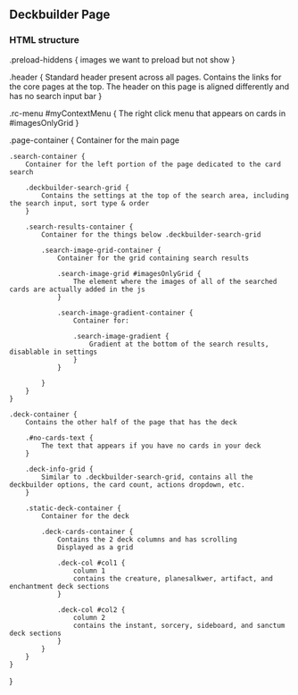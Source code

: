 ## Deckbuilder Page

### HTML structure

.preload-hiddens {
    images we want to preload but not show
}

.header {
    Standard header present across all pages. Contains the links for the core pages at the top.
    The header on this page is aligned differently and has no search input bar
}

.rc-menu #myContextMenu {
    The right click menu that appears on cards in #imagesOnlyGrid
}

.page-container {
    Container for the main page

    .search-container {
        Container for the left portion of the page dedicated to the card search

        .deckbuilder-search-grid {
            Contains the settings at the top of the search area, including the search input, sort type & order
        }

        .search-results-container {
            Container for the things below .deckbuilder-search-grid

            .search-image-grid-container {
                Container for the grid containing search results

                .search-image-grid #imagesOnlyGrid {
                    The element where the images of all of the searched cards are actually added in the js
                }

                .search-image-gradient-container {
                    Container for:

                    .search-image-gradient {
                        Gradient at the bottom of the search results, disablable in settings
                    }
                }

            }
        }
    }

    .deck-container {
        Contains the other half of the page that has the deck

        .#no-cards-text {
            The text that appears if you have no cards in your deck
        }

        .deck-info-grid {
            Similar to .deckbuilder-search-grid, contains all the deckbuilder options, the card count, actions dropdown, etc.
        }

        .static-deck-container {
            Container for the deck

            .deck-cards-container {
                Contains the 2 deck columns and has scrolling
                Displayed as a grid

                .deck-col #col1 {
                    column 1
                    contains the creature, planesalkwer, artifact, and enchantment deck sections
                }

                .deck-col #col2 {
                    column 2
                    contains the instant, sorcery, sideboard, and sanctum deck sections
                }
            }
        }
    }
}